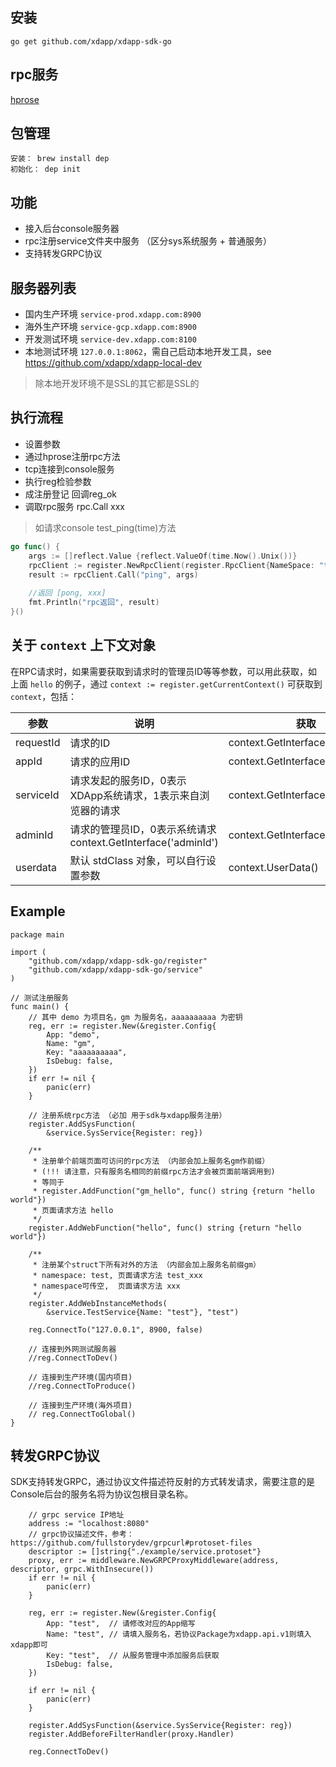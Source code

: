 安装
----------
```
go get github.com/xdapp/xdapp-sdk-go
```

rpc服务
----------

[hprose](https://github.com/hprose/hprose-golang/)


包管理
----------
    安装： brew install dep
    初始化： dep init

功能
----------
- 接入后台console服务器
- rpc注册service文件夹中服务 （区分sys系统服务 + 普通服务）
- 支持转发GRPC协议

服务器列表
----------

* 国内生产环境 `service-prod.xdapp.com:8900`
* 海外生产环境 `service-gcp.xdapp.com:8900`
* 开发测试环境 `service-dev.xdapp.com:8100`
* 本地测试环境 `127.0.0.1:8062`，需自己启动本地开发工具，see https://github.com/xdapp/xdapp-local-dev

> 除本地开发环境不是SSL的其它都是SSL的

执行流程
----------
- 设置参数
- 通过hprose注册rpc方法 
- tcp连接到console服务 
- 执行reg检验参数
- 成注册登记 回调reg_ok
- 调取rpc服务 rpc.Call xxx

> 如请求console test_ping(time)方法

```go
go func() {
    args := []reflect.Value {reflect.ValueOf(time.Now().Unix())}
    rpcClient := register.NewRpcClient(register.RpcClient{NameSpace: "test"})
    result := rpcClient.Call("ping", args)
    
    //返回 [pong, xxx] 
    fmt.Println("rpc返回", result)
}()

```


关于 `context` 上下文对象
----------

在RPC请求时，如果需要获取到请求时的管理员ID等等参数，可以用此获取，如上面 `hello` 的例子，通过 `context := register.getCurrentContext()` 可获取到 `context`，包括：

参数         |   说明               | 获取
------------|---------------------|---------------------
requestId   | 请求的ID             | context.GetInterface('requestId')
appId       | 请求的应用ID           | context.GetInterface('appId')
serviceId   | 请求发起的服务ID，0表示XDApp系统请求，1表示来自浏览器的请求    | context.GetInterface('serviceId')
adminId     | 请求的管理员ID，0表示系统请求 context.GetInterface('adminId')  |  context.GetInterface('adminId')
userdata    | 默认 stdClass 对象，可以自行设置参数   | context.UserData()


Example
----------
```golang
package main

import (
    "github.com/xdapp/xdapp-sdk-go/register"
    "github.com/xdapp/xdapp-sdk-go/service"
)

// 测试注册服务
func main() {
    // 其中 demo 为项目名，gm 为服务名，aaaaaaaaaa 为密钥
    reg, err := register.New(&register.Config{
        App: "demo",
        Name: "gm",
        Key: "aaaaaaaaaa",
        IsDebug: false,
    })
    if err != nil {
        panic(err)
    }

    // 注册系统rpc方法 （必加 用于sdk与xdapp服务注册）
    register.AddSysFunction(
        &service.SysService{Register: reg})

    /**
     * 注册单个前端页面可访问的rpc方法 （内部会加上服务名gm作前缀）
     * (!!! 请注意，只有服务名相同的前缀rpc方法才会被页面前端调用到)
     * 等同于
     * register.AddFunction("gm_hello", func() string {return "hello world"})
     * 页面请求方法 hello
     */
    register.AddWebFunction("hello", func() string {return "hello world"})

    /**
     * 注册某个struct下所有对外的方法 （内部会加上服务名前缀gm）
     * namespace: test, 页面请求方法 test_xxx
     * namespace可传空,  页面请求方法 xxx
     */
    register.AddWebInstanceMethods(
        &service.TestService{Name: "test"}, "test")

    reg.ConnectTo("127.0.0.1", 8900, false)

    // 连接到外网测试服务器
    //reg.ConnectToDev()

    // 连接到生产环境(国内项目)
    //reg.ConnectToProduce()

    // 连接到生产环境(海外项目)
    // reg.ConnectToGlobal()
}
```

转发GRPC协议
----------

SDK支持转发GRPC，通过协议文件描述符反射的方式转发请求，需要注意的是Console后台的服务名将为协议包根目录名称。

```golang
	// grpc service IP地址
	address := "localhost:8080"
	// grpc协议描述文件，参考：https://github.com/fullstorydev/grpcurl#protoset-files
	descriptor := []string{"./example/service.protoset"}
	proxy, err := middleware.NewGRPCProxyMiddleware(address, descriptor, grpc.WithInsecure())
	if err != nil {
		panic(err)
	}

	reg, err := register.New(&register.Config{
		App: "test",  // 请修改对应的App缩写
		Name: "test", // 请填入服务名，若协议Package为xdapp.api.v1则填入xdapp即可
		Key: "test",  // 从服务管理中添加服务后获取
		IsDebug: false,
	})

	if err != nil {
		panic(err)
	}

	register.AddSysFunction(&service.SysService{Register: reg})
	register.AddBeforeFilterHandler(proxy.Handler)

	reg.ConnectToDev()
```
